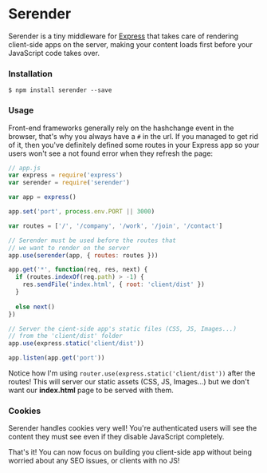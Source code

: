 Serender
========

Serender is a tiny middleware for [Express](http://expressjs.com/) that takes care of rendering client-side apps on the server, making your content loads first before your JavaScript code takes over.

### Installation

```
$ npm install serender --save
```

### Usage

Front-end frameworks generally rely on the hashchange event in the browser, that's why you always have a ```#``` in the url. If you managed to get rid of it, then you've definitely defined some routes in your Express app so your users won't see a not found error when they refresh the page:

```javascript
// app.js
var express = require('express')
var serender = require('serender')

var app = express()

app.set('port', process.env.PORT || 3000)

var routes = ['/', '/company', '/work', '/join', '/contact']

// Serender must be used before the routes that
// we want to render on the server
app.use(serender(app, { routes: routes }))

app.get('*', function(req, res, next) {
  if (routes.indexOf(req.path) > -1) {
    res.sendFile('index.html', { root: 'client/dist' })
  }
  
  else next()
})

// Server the cient-side app's static files (CSS, JS, Images...)
// from the 'client/dist' folder
app.use(express.static('client/dist'))

app.listen(app.get('port'))
```

Notice how I'm using ```router.use(express.static('client/dist'))``` after the routes! This will server our static assets (CSS, JS, Images...) but we don't want our **index.html** page to be served with them.

### Cookies

Serender handles cookies very well! You're authenticated users will see the content they must see even if they disable JavaScript completely.

That's it! You can now focus on building you client-side app without being worried about any SEO issues, or clients with no JS!